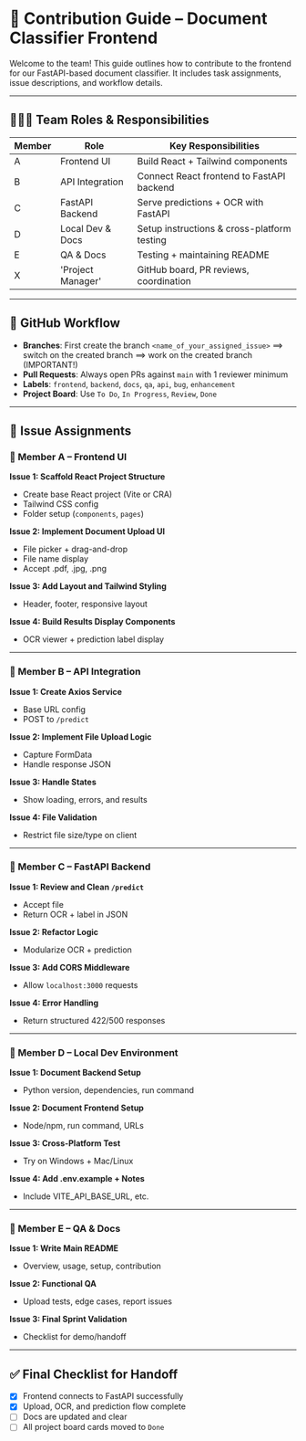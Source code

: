 
# 🧩 Contribution Guide – Document Classifier Frontend

Welcome to the team! This guide outlines how to contribute to the frontend for our FastAPI-based document classifier. It includes task assignments, issue descriptions, and workflow details.

---

## 🧑‍🤝‍🧑 Team Roles & Responsibilities

| Member | Role | Key Responsibilities |
|--------|------|----------------------|
| A | Frontend UI | Build React + Tailwind components |
| B | API Integration | Connect React frontend to FastAPI backend |
| C | FastAPI Backend | Serve predictions + OCR with FastAPI |
| D | Local Dev & Docs | Setup instructions & cross-platform testing |
| E | QA & Docs | Testing + maintaining README |
| X | 'Project Manager' | GitHub board, PR reviews, coordination |

---

## 🔁 GitHub Workflow

- **Branches**: First create the branch `<name_of_your_assigned_issue>` ==> switch on the created branch ==> work on the created branch (IMPORTANT!)
- **Pull Requests**: Always open PRs against `main` with 1 reviewer minimum
- **Labels**: `frontend`, `backend`, `docs`, `qa`, `api`, `bug`, `enhancement`
- **Project Board**: Use `To Do`, `In Progress`, `Review`, `Done`

---

## 📝 Issue Assignments

### 👤 Member A – Frontend UI

**Issue 1: Scaffold React Project Structure**
- Create base React project (Vite or CRA)
- Tailwind CSS config
- Folder setup (`components`, `pages`)

**Issue 2: Implement Document Upload UI**
- File picker + drag-and-drop
- File name display
- Accept .pdf, .jpg, .png

**Issue 3: Add Layout and Tailwind Styling**
- Header, footer, responsive layout

**Issue 4: Build Results Display Components**
- OCR viewer + prediction label display

---

### 👤 Member B – API Integration

**Issue 1: Create Axios Service**
- Base URL config
- POST to `/predict`

**Issue 2: Implement File Upload Logic**
- Capture FormData
- Handle response JSON

**Issue 3: Handle States**
- Show loading, errors, and results

**Issue 4: File Validation**
- Restrict file size/type on client

---

### 👤 Member C – FastAPI Backend

**Issue 1: Review and Clean `/predict`**
- Accept file
- Return OCR + label in JSON

**Issue 2: Refactor Logic**
- Modularize OCR + prediction

**Issue 3: Add CORS Middleware**
- Allow `localhost:3000` requests

**Issue 4: Error Handling**
- Return structured 422/500 responses

---

### 👤 Member D – Local Dev Environment

**Issue 1: Document Backend Setup**
- Python version, dependencies, run command

**Issue 2: Document Frontend Setup**
- Node/npm, run command, URLs

**Issue 3: Cross-Platform Test**
- Try on Windows + Mac/Linux

**Issue 4: Add .env.example + Notes**
- Include VITE_API_BASE_URL, etc.

---

### 👤 Member E – QA & Docs

**Issue 1: Write Main README**
- Overview, usage, setup, contribution

**Issue 2: Functional QA**
- Upload tests, edge cases, report issues

**Issue 3: Final Sprint Validation**
- Checklist for demo/handoff

---

## ✅ Final Checklist for Handoff

- [x] Frontend connects to FastAPI successfully
- [x] Upload, OCR, and prediction flow complete
- [ ] Docs are updated and clear
- [ ] All project board cards moved to `Done`
